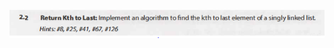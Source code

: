 <div align="center">
	<br>
	<a href="https://github.com/3salaz/cip-javascript-puzzles/assets/images/problems">
		<img src="./assets/images/problems/returnKthToLast.png">
	</a>
	<br>
</div>
